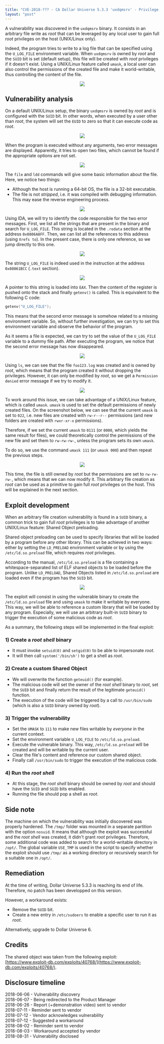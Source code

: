 ```yaml
---
title: "CVE-2018-??? - CA Dollar Universe 5.3.3 'uxdqmsrv' - Privilege Escalation via a Vulnerable SUID Binary"
layout: "post"
---
```


A vulnerability was discovered in the `uxdqmsrv` binary. It consists in an arbitrary file write as _root_ that can be leveraged by any local user to gain full _root_ privileges on the host (UNIX/Linux only).

Indeed, the program tries to write to a log file that can be specified using the `U_LOG_FILE` environment variable. When `uxdqmsrv` is owned by _root_ and the `SUID` bit is set (default setup), this file will be created with _root_ privileges if it doesn't exist. Using a UNIX/Linux feature called `umask`, a local user can also control the permissions of the created file and make it world-writable, thus controlling the content of the file.


<p align="center">
  <img src="/assets/posts/2018-09-03-ca-dollaru-uxdqmsrv-privesc/ca-dollaru-uxdqmsrv-privesc.gif">
</p>

## Vulnerability analysis

On a default UNIX/Linux setup, the binary `uxdqmsrv` is owned by _root_ and is configured with the `SUID` bit. In other words, when executed by a user other than _root_, the system will set the `EUID` to zero so that it can execute code as _root_.

<p align="center">
  <img src="/assets/posts/2018-09-03-ca-dollaru-uxdqmsrv-privesc/01_file-permissions.png">
</p>

When the program is executed without any arguments, two error messages are displayed. Apparently, it tries to open two files, which cannot be found if the appropriate options are not set.

<p align="center">
  <img src="/assets/posts/2018-09-03-ca-dollaru-uxdqmsrv-privesc/02_error-missing-file.png">
</p>

The `file` and `ldd` commands will give some basic information about the file. Here, we notice two things:
- Although the host is running a 64-bit OS, the file is a 32-bit executable.
- The file is not _stripped_, i.e. it was compiled with debugging information. This may ease the reverse engineering process.

<p align="center">
  <img src="/assets/posts/2018-09-03-ca-dollaru-uxdqmsrv-privesc/03_file-info.png">
</p>

Using IDA, we will try to identify the code responsible for the two error messages.
First, we list all the strings that are present in the binary and search for `U_LOG_FILE`. This string is located in the `.rodata` section at the address `0x0806A8FF`. Then, we can list all the references to this address (using `Xrefs to`). In the present case, there is only one reference, so we jump directly to this one.

<p align="center">
  <img src="/assets/posts/2018-09-03-ca-dollaru-uxdqmsrv-privesc/04_ida-string-ref.png">
</p>

The string `U_LOG_FILE` is indeed used in the instruction at the address `0x08061BCC` (`.text` section).

<p align="center">
  <img src="/assets/posts/2018-09-03-ca-dollaru-uxdqmsrv-privesc/05_ida-getenv-call.png">
</p>

A pointer to this string is loaded into `EAX`. Then the content of the register is pushed onto the stack and finally `getenv()` is called. This is equivalent to the following C code:

```c
getenv("U_LOG_FILE");
```

This means that the second error message is somehow related to a missing environment variable. So, without further investigation, we can try to set this environment variable and observe the behavior of the program.

As it seems a file is expected, we can try to set the value of the `U_LOG_FILE` variable to a dummy file path. After executing the program, we notice that the second error message has now disappeared.

<p align="center">
  <img src="/assets/posts/2018-09-03-ca-dollaru-uxdqmsrv-privesc/06_env-var-and-run.png">
</p>

Using `ls`, we can see that the file `foo123.log` was created and is owned by _root_, which means that the program created it without dropping the privileges. However, it can only be modified by _root_, so we get a `Permission denied` error message if we try to modify it.

<p align="center">
  <img src="/assets/posts/2018-09-03-ca-dollaru-uxdqmsrv-privesc/07_permission-denied.png">
</p>

To work around this issue, we can take advantage of a UNIX/Linux feature, which is called `umask`. `umask` is used to set the default permissions of newly created files. On the screenshot below, we can see that the current `umask` is set to `022`, i.e. new files are created with `rw-r--r--` permissions (and new folders are created with `rwxr-xr-x` permissions).

Therefore, if we set the current `umask` to `0111` (or `0000`, which yields the same result for files), we could theoretically control the permissions of the new file and set them to `rw-rw-rw-`, unless the program sets its own `umask`.

To do so, we use the command `umask 111` (or `umask 000`) and then repeat the previous steps.

<p align="center">
  <img src="/assets/posts/2018-09-03-ca-dollaru-uxdqmsrv-privesc/08_using-umask.png">
</p>

This time, the file is still owned by _root_ but the permissions are set to `rw-rw-rw-`, which means that we can now modify it.
This arbitrary file creation as _root_ can be used as a primitive to gain full _root_ privileges on the host. This will be explained in the next section.

## Exploit development

When an arbitrary file creation vulnerability is found in a `SUID` binary, a common trick to gain full _root_ privileges is to take advantage of another UNIX/Linux feature: Shared Object preloading.

Shared object preloading can be used to specify libraries that will be loaded by a program before any other library. This can be achieved in two ways: either by setting the `LD_PRELOAD` environment variable or by using the `/etc/ld.so.preload` file, which requires _root_ privileges.

According to the manual, `/etc/ld.so.preload` is a file containing a whitespace-separated list of ELF shared objects to be loaded before the program. Unlike `LD_PRELOAD`, Shared Objects listed in `/etc/ld.so.preload` are loaded even if the program has the `SUID` bit.

<p align="center">
  <img src="/assets/posts/2018-09-03-ca-dollaru-uxdqmsrv-privesc/09_man-ld-so-preload.png">
</p>

The exploit will consist in using the vulnerable binary to create the `/etc/ld.so.preload` file and using `umask` to make it writable by everyone. This way, we will be able to reference a custom library that will be loaded by any program. Especially, we will use an arbitrary built-in `SUID` binary to trigger the execution of some malicious code as _root_.

As a summary, the following steps will be implemented in the final exploit:

### 1) Create a _root shell_ binary

- It must invoke `setuid(0)` and `setgid(0)` to be able to impersonate _root_.
- It will then call `system('/bin/sh')` to get a shell as _root_.

### 2) Create a custom Shared Object

- We will overwrite the function `geteuid()` (for example).
- The malicious code will set the owner of the _root shell_ binary to _root_, set the `SUID` bit and finally return the result of the legitimate `geteuid()` function.
- The execution of the code will be triggered by a call to `/usr/bin/sudo` (which is also a `SUID` binary owned by _root_).

### 3) Trigger the vulnerability

- Set the `UMASK` to `111` to make new files writable by _everyone_ in the current context.
- Set the environment variable `U_LOG_FILE` to `/etc/ld.so.preload`.
- Execute the vulnerable binary. This way, `/etc/ld.so.preload` will be created and will be writable by the current user.
- Clear the file's content and reference our custom shared object.
- Finally call `/usr/bin/sudo` to trigger the execution of the malicious code.

### 4) Run the _root shell_

- At this stage, the _root shell_ binary should be owned by _root_ and should have the `SUID` and `SGID` bits enabled.
- Running the file should pop a shell as _root_.

## Side note

The machine on which the vulnerability was initially discovered was properly hardened. The `/tmp/` folder was mounted in a separate partition with the option `nosuid`. It means that although the exploit was successful and the _root shell_ was created, it didn't grant _root_ privileges. Therefore, some additional code was added to search for a world-writable directory in `/opt/`. The global variable `USE_TMP` is used in the script to specify whether the exploit should use `/tmp/` as a working directory or recursively search for a suitable one in `/opt/`.

## Remediation

At the time of writing, Dollar Universe 5.3.3 is reaching its end of life. Therefore, no patch has been developped on this version.

However, a workaround exists:
- Remove the `SUID` bit. 
- Create a new entry in `/etc/sudoers` to enable a specific user to run it as _root_. 

Alternatively, upgrade to Dollar Universe 6. 

## Credits

The shared object was taken from the following exploit: [https://www.exploit-db.com/exploits/40768/](https://www.exploit-db.com/exploits/40768/).

## Disclosure timeline

2018-06-06 - Vulnerability discovery  
2018-06-07 - Being redirected to the Product Manager  
2018-06-26 - Report (+demonstration video) sent to vendor  
2018-07-11 - Reminder sent to vendor  
2018-07-12 - Vendor acknowledges vulnerability  
2018-07-12 - Suggested a workaround  
2018-08-02 - Reminder sent to vendor  
2018-08-03 - Workaround accepted by vendor  
2018-08-31 - Vulnerability disclosed  


